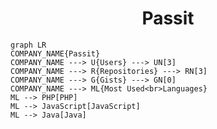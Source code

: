 <h1 align="center">Passit</h1>

```mermaid
graph LR
COMPANY_NAME{Passit}
COMPANY_NAME ---> U{Users} ---> UN[3]
COMPANY_NAME ---> R{Repositories} ---> RN[3]
COMPANY_NAME ---> G{Gists} ---> GN[0]
COMPANY_NAME ---> ML{Most Used<br>Languages}
ML --> PHP[PHP]
ML --> JavaScript[JavaScript]
ML --> Java[Java]
```
